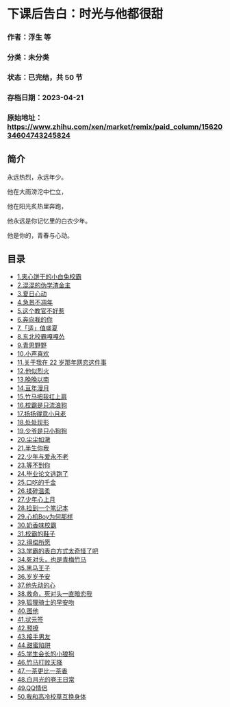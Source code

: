 # 下课后告白：时光与他都很甜

### 作者：浮生 等

### 分类：未分类

### 状态：已完结，共 50 节

### 存档日期：2023-04-21

### 原始地址：https://www.zhihu.com/xen/market/remix/paid_column/1562034604743245824


## 简介
永远热烈，永远年少。



他在大雨滂沱中伫立，


他在阳光炙热里奔跑，


他永远是你记忆里的白衣少年。


他是你的，青春与心动。




## 目录
- [1.夹心饼干的小白兔校霸](1.夹心饼干的小白兔校霸.md)<!-- 2022-11-28 03:53 -->
- [2.混混的伪学渣金主](2.混混的伪学渣金主.md)<!-- 2022-10-10 08:47 -->
- [3.夏日心动](3.夏日心动.md)<!-- 2022-10-10 10:15 -->
- [4.急景不凋年](4.急景不凋年.md)<!-- 2022-10-11 10:18 -->
- [5.这个教官不好惹](5.这个教官不好惹.md)<!-- 2022-10-12 04:23 -->
- [6.奔向我的你](6.奔向我的你.md)<!-- 2022-10-12 08:01 -->
- [7.「适」值盛夏](7.「适」值盛夏.md)<!-- 2022-10-13 11:56 -->
- [8.东北校霸嘎嘎怂](8.东北校霸嘎嘎怂.md)<!-- 2022-11-01 02:34 -->
- [9.青思野野](9.青思野野.md)<!-- 2022-10-20 08:17 -->
- [10.小声喜欢](10.小声喜欢.md)<!-- 2022-10-24 08:14 -->
- [11.关于我在 22 岁那年网恋这件事](11.关于我在%2022%20岁那年网恋这件事.md)<!-- 2022-10-25 10:57 -->
- [12.他似烈火](12.他似烈火.md)<!-- 2022-10-26 08:36 -->
- [13.晚晚以南](13.晚晚以南.md)<!-- 2022-11-28 03:50 -->
- [14.亘年漫月](14.亘年漫月.md)<!-- 2022-10-26 08:52 -->
- [15.竹马把我扛上肩](15.竹马把我扛上肩.md)<!-- 2022-10-26 09:55 -->
- [16.校霸是只流浪狗](16.校霸是只流浪狗.md)<!-- 2022-10-28 08:47 -->
- [17.扬扬得意小月老](17.扬扬得意小月老.md)<!-- 2022-11-03 02:48 -->
- [18.处处现形](18.处处现形.md)<!-- 2022-11-07 03:05 -->
- [19.少爷是只小狗狗](19.少爷是只小狗狗.md)<!-- 2022-11-07 03:33 -->
- [20.尘尘如澈](20.尘尘如澈.md)<!-- 2022-11-09 06:51 -->
- [21.半生你我](21.半生你我.md)<!-- 2022-11-09 08:12 -->
- [22.少年与爱永不老](22.少年与爱永不老.md)<!-- 2022-11-10 08:03 -->
- [23.等不到你](23.等不到你.md)<!-- 2022-11-10 08:03 -->
- [24.毕业论文逃跑了](24.毕业论文逃跑了.md)<!-- 2022-11-11 02:41 -->
- [25.口吃的千金](25.口吃的千金.md)<!-- 2022-11-11 02:54 -->
- [26.揉碎温柔](26.揉碎温柔.md)<!-- 2022-11-14 02:58 -->
- [27.少年心上月](27.少年心上月.md)<!-- 2022-11-23 06:03 -->
- [28.捡到一个笔记本](28.捡到一个笔记本.md)<!-- 2022-11-16 02:50 -->
- [29.心机Boy为何那样](29.心机Boy为何那样.md)<!-- 2022-11-23 08:26 -->
- [30.奶香味校霸](30.奶香味校霸.md)<!-- 2022-12-01 10:31 -->
- [31.校霸的鞋子](31.校霸的鞋子.md)<!-- 2022-12-01 10:38 -->
- [32.得偿所愿](32.得偿所愿.md)<!-- 2023-01-19 05:31 -->
- [33.学霸的表白方式太奇怪了吧](33.学霸的表白方式太奇怪了吧.md)<!-- 2022-12-26 05:40 -->
- [34.死对头，也是青梅竹马](34.死对头，也是青梅竹马.md)<!-- 2022-12-28 03:39 -->
- [35.黑马王子](35.黑马王子.md)<!-- 2023-02-07 02:33 -->
- [36.岁岁予安](36.岁岁予安.md)<!-- 2023-01-06 08:23 -->
- [37.他先动的心](37.他先动的心.md)<!-- 2023-02-06 06:42 -->
- [38.救命，死对头一直暗恋我](38.救命，死对头一直暗恋我.md)<!-- 2023-01-12 09:42 -->
- [39.狐狸骑士的早安吻](39.狐狸骑士的早安吻.md)<!-- 2023-01-16 06:15 -->
- [40.图他](40.图他.md)<!-- 2023-01-22 02:41 -->
- [41.状元签](41.状元签.md)<!-- 2023-01-22 02:41 -->
- [42.预撩](42.预撩.md)<!-- 2023-01-28 09:14 -->
- [43.接手男友](43.接手男友.md)<!-- 2023-03-02 07:04 -->
- [44.甜蜜陷阱](44.甜蜜陷阱.md)<!-- 2023-02-14 09:04 -->
- [45.学生会长的小狼狗](45.学生会长的小狼狗.md)<!-- 2023-02-16 10:33 -->
- [46.竹马打败天降](46.竹马打败天降.md)<!-- 2023-02-22 08:38 -->
- [47.一茶更比一茶香](47.一茶更比一茶香.md)<!-- 2023-02-22 08:47 -->
- [48.白月光的卷王日常](48.白月光的卷王日常.md)<!-- 2023-04-06 10:56 -->
- [49.QQ情侣](49.QQ情侣.md)<!-- 2023-03-01 02:34 -->
- [50.我和高冷校草互换身体](50.我和高冷校草互换身体.md)<!-- 2023-03-01 04:05 -->